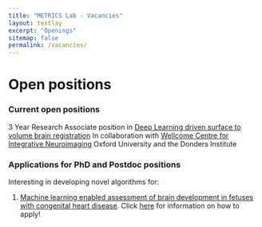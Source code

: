 ```yaml
---
title: "METRICS Lab - Vacancies"
layout: textlay
excerpt: "Openings"
sitemap: false
permalink: /vacancies/
---
```


# Open positions

### Current open positions

3 Year Research Associate position in [Deep Learning driven surface to volume brain registration](https://my.corehr.com/pls/kingrecruit/erq_jobspec_version_4.display_form?p_company=1&p_internal_external=E&p_display_in_irish=N&p_process_type=&p_applicant_no=&p_form_profile_detail=&p_display_apply_ind=Y&p_refresh_search=Y&p_recruitment_id=024287) In collaboration with [Wellcome Centre for Integrative Neuroimaging](https://www.ndcn.ox.ac.uk/divisions/fmrib) Oxford University and the Donders Institute



### Applications for PhD and Postdoc positions

Interesting in developing novel algorithms for:
1. [Machine learning enabled assessment of brain development in fetuses with congenital heart disease](https://kcl-mrcdtp.com/wp-content/uploads/sites/201/2020/10/Theme-4-Project-Catalogue-2021-Entry.pdf). Click [here](https://kcl-mrcdtp.com/studentships/mrc-dtp-studentships/application-process/#) for information on how to apply!

<br>
<br>
<br>
<br>
